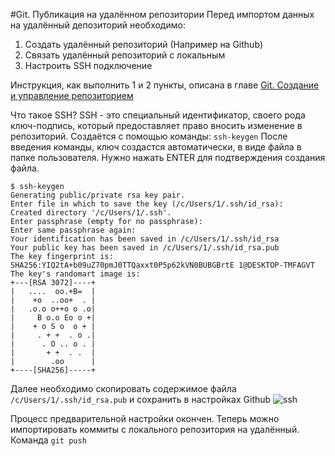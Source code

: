 #Git. Публикация на удалённом репозитории
Перед импортом данных на удалённый депозиторий необходимо:
1. Создать удалённый репозиторий (Например на Github)
2. Связать удалённый репозиторий с локальным
3. Настроить SSH подключение

Инструкция, как выполнить 1 и 2 пункты, описана в главе [Git. Создание и управление репозиторием](./Git.%20%D0%A1%D0%BE%D0%B7%D0%B4%D0%B0%D0%BD%D0%B8%D0%B5%20%D0%B8%20%D1%83%D0%BF%D1%80%D0%B0%D0%B2%D0%BB%D0%B5%D0%BD%D0%B8%D0%B5%20%D1%80%D0%B5%D0%BF%D0%BE%D0%B7%D0%B8%D1%82%D0%BE%D1%80%D0%B8%D0%B5%D0%BC.md)

Что такое SSH? SSH - это специальный идентификатор, своего рода ключ-подпись, который предоставляет право вносить изменение в репозиторий.
Создаётся с помощью команды:
`ssh-keygen`
После введения команды, ключ создастся автоматически, в виде файла в папке пользователя. Нужно нажать ENTER для подтверждения создания файла.
```
$ ssh-keygen
Generating public/private rsa key pair.
Enter file in which to save the key (/c/Users/1/.ssh/id_rsa):
Created directory '/c/Users/1/.ssh'.
Enter passphrase (empty for no passphrase):
Enter same passphrase again:
Your identification has been saved in /c/Users/1/.ssh/id_rsa
Your public key has been saved in /c/Users/1/.ssh/id_rsa.pub
The key fingerprint is:
SHA256:YIQ2tA+b09uZ70pmJ0TTQaxxt0P5p62kVN0BUBGBrtE 1@DESKTOP-TMFAGVT
The key's randomart image is:
+---[RSA 3072]----+
|   ....  oo.+B=  |
|    +o  ..oo+  . |
|   .o.o o++o o .o|
|     B o.o Eo o +|
|    + o S o  o + |
|     . + +  . o .|
|      . O .. o . |
|       + +  . .  |
|        .oo      |
+----[SHA256]-----+

```

Далее необходимо скопировать содержимое файла `/c/Users/1/.ssh/id_rsa.pub` и сохранить в настройках Github
![ssh](./ssh.PNG)

Процесс предварительной настройки окончен. Теперь можно импортировать коммиты с локального репозитория на удалённый.
Команда
`git push`
